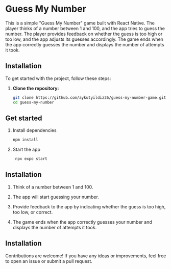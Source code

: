 # Guess My Number

This is a simple "Guess My Number" game built with React Native. The player thinks of a number between 1 and 100, and the app tries to guess the number. The player provides feedback on whether the guess is too high or too low, and the app adjusts its guesses accordingly. The game ends when the app correctly guesses the number and displays the number of attempts it took.

## Installation

To get started with the project, follow these steps:

1. **Clone the repository:**

   ```bash
   git clone https://github.com/aykutyildiz26/guess-my-number-game.git
   cd guess-my-number
   ```

## Get started

1. Install dependencies

   ```bash
   npm install
   ```

2. Start the app

   ```bash
    npx expo start
   ```

## Installation

1. Think of a number between 1 and 100.

2. The app will start guessing your number.

3. Provide feedback to the app by indicating whether the guess is too high, too low, or correct.

4. The game ends when the app correctly guesses your number and displays the number of attempts it took.

## Installation

Contributions are welcome! If you have any ideas or improvements, feel free to open an issue or submit a pull request.
